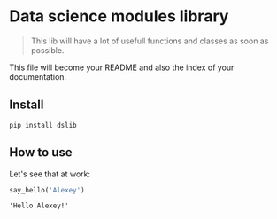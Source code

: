 # Data science modules library
> This lib will have a lot of usefull functions and classes as soon as possible.


This file will become your README and also the index of your documentation.

## Install

`pip install dslib`

## How to use

Let's see that at work:

```python
say_hello('Alexey')
```




    'Hello Alexey!'


